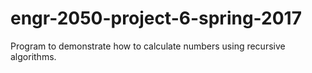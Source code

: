 # engr-2050-project-6-spring-2017
Program to demonstrate how to calculate numbers using recursive algorithms.
